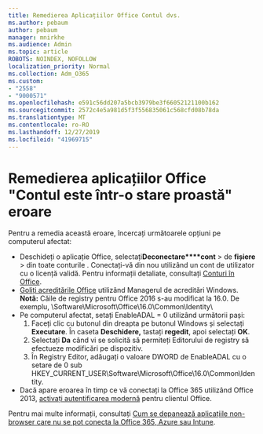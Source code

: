 ```yaml
---
title: Remedierea Aplicațiilor Office Contul dvs.
ms.author: pebaum
author: pebaum
manager: mnirkhe
ms.audience: Admin
ms.topic: article
ROBOTS: NOINDEX, NOFOLLOW
localization_priority: Normal
ms.collection: Adm_O365
ms.custom:
- "2558"
- "9000571"
ms.openlocfilehash: e591c56dd207a5bcb3979be3f66052121100b162
ms.sourcegitcommit: 2572c4e5a981d5f3f556835061c568cfd08b78da
ms.translationtype: MT
ms.contentlocale: ro-RO
ms.lasthandoff: 12/27/2019
ms.locfileid: "41969715"
---
```

# <a name="fixing-the-office-apps-your-account-is-in-a-bad-state-error"></a>Remedierea aplicațiilor Office "Contul este într-o stare proastă" eroare

Pentru a remedia această eroare, încercați următoarele opțiuni pe computerul afectat:

- Deschideți o aplicație Office, selectați**Deconectare****cont** > de **fișiere** > din toate conturile . Conectați-vă din nou utilizând un cont de utilizator cu o licență validă. Pentru informații detaliate, consultați [Conturi în Office](https://support.office.com/article/accounts-in-office-628ea040-f265-49de-b986-be09c3ebf8a9).
- [Goliți acreditările Office](https://docs.microsoft.com/office/troubleshoot/error-messages/another-account-already-signed-in#step-3-clear-cached-credentials-on-the-computer) utilizând Managerul de acreditări Windows.<br>
  **Notã:** Căile de registry pentru Office 2016 s-au modificat la 16.0. De exemplu, \Software\Microsoft\Office\16.0\Common\Identity\
- Pe computerul afectat, setați EnableADAL = 0 utilizând următorii pași:  
     1. Faceți clic cu butonul din dreapta pe butonul Windows și selectați **Executare**. În caseta **Deschidere,** tastați **regedit**, apoi selectați **OK**.
     2. Selectați **Da** când vi se solicită să permiteți Editorului de registry să efectueze modificări pe dispozitiv.
    3. În Registry Editor, adăugați o valoare DWORD de EnableADAL cu o setare de 0 sub HKEY_CURRENT_USER\Software\Microsoft\Office\16.0\Common\Identity.
- Dacă apare eroarea în timp ce vă conectați la Office 365 utilizând Office 2013, [activați autentificarea modernă](https://docs.microsoft.com/office365/admin/security-and-compliance/enable-modern-authentication) pentru clientul Office.

Pentru mai multe informații, consultați [Cum se depanează aplicațiile non-browser care nu se pot conecta la Office 365, Azure sau Intune](https://support.office.com/article/how-to-troubleshoot-non-browser-apps-that-can-t-sign-in-to-office-365-azure-or-intune-3ba1b268-66f6-462c-b0e5-070f5c2603c1).

